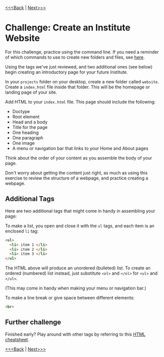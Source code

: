 [<<<Back](08-conventions.md) | [Next>>>](10-css_basic.md)

# Challenge: Create an Institute Website

For this challenge, practice using the command line. If you need a reminder of which commands to use to create new folders and files, see [here](cli-reminder.md).

Using the tags we've just reviewed, and two additional ones (see below) begin creating an introductory page for your future Institute. 

In your `projects` folder on your desktop, create a new folder called `website`. Create a `index.html` file inside that folder. This will be the homepage or landing page of your site.

Add HTML to your `index.html` file. This page should include the following:

- Doctype
- Root element
- Head and a body
- Title for the page
- One heading
- One paragraph
- One image
- A menu or navigation bar that links to your Home and About pages

Think about the order of your content as you assemble the body of your page.

Don't worry about getting the content just right, as much as using this exercise to review the structure of a webpage, and practice creating a webpage. 

## Additional Tags

Here are two additional tags that might come in handy in assembling your page:

To make a list, you open and close it with the `ul` tags, and each item is an enclosed `li` tag:

```html
<ul>
  <li> item 1 </li>
  <li> item 2 </li>
  <li> item 3 </li>
</ul>
```

The HTML above will produce an unordered (bulleted) list. To create an ordered (numbered) list instead, just substitute `<ol>` and `</ol>` for `<ul>` and `</ul>`.

(This may come in handy when making your menu or navigation bar.)

To make a line break or give space between different elements:

```html
<br>
```

## Further challenge

Finished early? Play around with other tags by referring to this [HTML cheatsheet](http://www.simplehtmlguide.com/cheatsheet.php). 

[<<<Back](08-conventions.md) | [Next>>>](10-css_basic.md)
